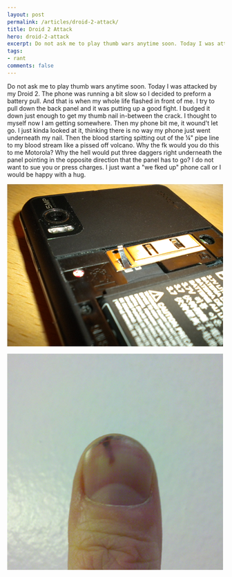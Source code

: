 ```yaml
---
layout: post
permalink: /articles/droid-2-attack/
title: Droid 2 Attack
hero: droid-2-attack
excerpt: Do not ask me to play thumb wars anytime soon. Today I was attacked by my Droid 2. The phone was running a bit slow so I decided to preform a battery pull. And that is when my whole life flashed in front of me. I try to pull down the back panel and it
tags:
- rant
comments: false
---
```


<p>Do not ask me to play thumb wars anytime soon. Today I was attacked by my Droid 2. The phone was running a bit slow so I decided to preform a battery pull. And that is when my whole life flashed in front of me. I try to pull down the back panel and it was putting up a good fight. I budged it down just enough to get my thumb nail in-between the crack. I thought to myself now I am getting somewhere. Then my phone bit me, it wound't let go. I just kinda looked at it, thinking there is no way my phone just went underneath my nail. Then the blood starting spitting out of the &frac14;" pipe line to my blood stream like a pissed off volcano. Why the fk would you do this to me Motorola? Why the hell would put three daggers right underneath the panel pointing in the opposite direction that the panel has to go? I do not want to sue you or press charges. I just want a "we fked up" phone call or I would be happy with a hug.</p>
<p><img src="/assets/posts/droid-2-attack/phone.png"/></p>
<p><img src="/assets/posts/droid-2-attack/thumb.png"/></p>
